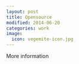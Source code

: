 ```yaml
---
layout: post
title: Opensource
modified: 2014-06-20
categories: work
image:
  icon: vegemite-icon.jpg
---
```


More information